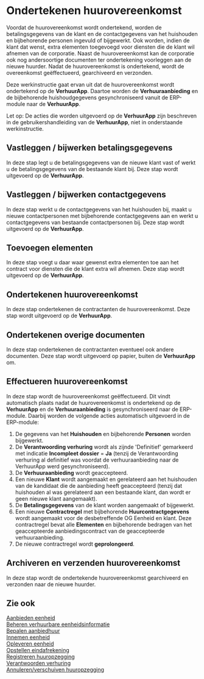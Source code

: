 # Ondertekenen huurovereenkomst

Voordat de huurovereenkomst wordt ondertekend, worden de betalingsgegevens van de klant en de contactgegevens van het huishouden en bijbehorende personen ingevuld of bijgewerkt. Ook worden, indien de klant dat wenst, extra elementen toegevoegd voor diensten die de klant wil afnemen van de corporatie. Naast de huurovereenkomst kan de corporatie ook nog andersoortige documenten ter ondertekening voorleggen aan de nieuwe huurder. Nadat de huurovereenkomst is ondertekend, wordt de overeenkomst geëffectueerd, gearchiveerd en verzonden.

Deze werkinstructie gaat ervan uit dat de huurovereenkomst wordt ondertekend op de **VerhuurApp**. Daartoe worden de **Verhuuraanbieding** en de bijbehorende huishoudgegevens gesynchroniseerd vanuit de ERP-module naar de **VerhuurApp**.

Let op: De acties die worden uitgevoerd op de **VerhuurApp** zijn beschreven in de gebruikershandleiding van de **VerhuurApp**, niet in onderstaande werkinstructie.

## Vastleggen / bijwerken betalingsgegevens

In deze stap legt u de betalingsgegevens van de nieuwe klant vast of werkt u de betalingsgegevens van de bestaande klant bij. Deze stap wordt uitgevoerd op de **VerhuurApp**.

## Vastleggen / bijwerken contactgegevens

In deze stap werkt u de contactgegevens van het huishouden bij, maakt u nieuwe contactpersonen met bijbehorende contactgegevens aan en werkt u contactgegevens van bestaande contactpersonen bij. Deze stap wordt uitgevoerd op de **VerhuurApp**.

## Toevoegen elementen

In deze stap voegt u daar waar gewenst extra elementen toe aan het contract voor diensten die de klant extra wil afnemen. Deze stap wordt uitgevoerd op de **VerhuurApp**.  

## Ondertekenen huurovereenkomst

In deze stap ondertekenen de contractanten de huurovereenkomst. Deze stap wordt uitgevoerd op de **VerhuurApp**.  

## Ondertekenen overige documenten

In deze stap ondertekenen de contractanten eventueel ook andere documenten. Deze stap wordt uitgevoerd op papier, buiten de **VerhuurApp** om.

## Effectueren huurovereenkomst

In deze stap wordt de huurovereenkomst geëffectueerd. Dit vindt automatisch plaats nadat de huurovereenkomst is ondertekend op de **VerhuurApp** en de **Verhuuraanbieding** is gesynchroniseerd naar de ERP-module. Daarbij worden de volgende acties automatisch uitgevoerd in de ERP-module:

1. De gegevens van het **Huishouden** en bijbehorende **Personen** worden bijgewerkt.
2. De **Verantwoording verhuring** wordt als zijnde 'Definitief' gemarkeerd met indicatie **Incompleet dossier** = **Ja** (tenzij de Verantwoording verhuring al definitief was voordat de verhuuraanbieding naar de VerhuurApp werd gesynchroniseerd).  
3. De **Verhuuraanbieding** wordt geaccepteerd.
4. Een nieuwe **Klant** wordt aangemaakt en gerelateerd aan het huishouden van de kandidaat die de aanbieding heeft geaccepteerd (tenzij dat huishouden al was gerelateerd aan een bestaande klant, dan wordt er geen nieuwe klant aangemaakt).  
5. De **Betalingsgegevens** van de klant worden aangemaakt of bijgewerkt.
6. Een nieuwe **Contractregel** met bijbehorende **Huurcontractgegevens** wordt aangemaakt voor de desbetreffende OG Eenheid en klant. Deze contractregel bevat alle **Elementen** en bijbehorende bedragen van het geaccepteerde aanbiedingscontract van de geaccepteerde verhuuraanbieding.
7. De nieuwe contractregel wordt **geprolongeerd**.

## Archiveren en verzenden huurovereenkomst

In deze stap wordt de ondertekende huurovereenkomst gearchiveerd en verzonden naar de nieuwe huurder.

## Zie ook

[Aanbieden eenheid](../aanbieden-eenheid/)  
[Beheren verhuurbare eenheidsinformatie](../beheren-verhuurbare-eenheidsinformatie/)  
[Bepalen aanbiedhuur](../bepalen-aanbiedhuur/)  
[Innemen eenheid](../innemen-eenheid/)  
[Opleveren eenheid](../opleveren-eenheid/)  
[Opstellen eindafrekening](../opstellen-eindafrekening/)  
[Registreren huuropzegging](../registreren-huuropzegging/)  
[Verantwoorden verhuring](../verantwoorden-verhuring/)  
[Annuleren/verschuiven huuropzegging](../annuleren-verschuiven-huuropzegging/)
